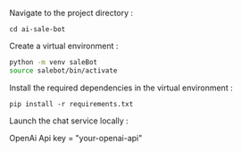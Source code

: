 Navigate to the project directory :

`cd ai-sale-bot`

Create a virtual environment :

```bash
python -m venv saleBot
source salebot/bin/activate
```

Install the required dependencies in the virtual environment :

`pip install -r requirements.txt`

Launch the chat service locally :


OpenAi Api key = "your-openai-api"
